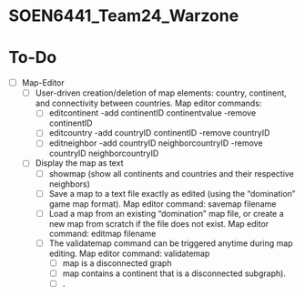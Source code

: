 # SOEN6441_Team24_Warzone

# To-Do
- [ ] Map-Editor
  - [ ] User-driven creation/deletion of map elements: country, continent, and connectivity between countries. Map editor commands:
    - [ ] editcontinent -add continentID continentvalue -remove continentID 
    - [ ] editcountry -add countryID continentID -remove countryID
    - [ ] editneighbor -add countryID neighborcountryID -remove countryID neighborcountryID
  - [ ] Display the map as text
    - [ ] showmap (show all continents and countries and their respective neighbors)
    - [ ] Save a map to a text file exactly as edited (using the “domination” game map format). Map editor command:
    savemap filename
    - [ ] Load a map from an existing “domination” map file, or create a new map from scratch if the file does not exist. Map editor command: editmap filename
    - [ ] The validatemap command can be triggered anytime during map editing. Map editor command: validatemap
      - [ ] map is a disconnected graph
      - [ ] map contains a continent that is a disconnected subgraph).  
      - [ ] <Pending>.